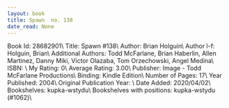 ```yaml
---
layout: book
title: Spawn  no. 138
date_read: None
---
```


Book Id: 28682901\ 
Title: Spawn #138\ 
Author: Brian Holguin\ 
Author l-f: Holguin, Brian\ 
Additional Authors: Todd McFarlane, Brian Haberlin, Allen Martinez, Danny Miki, Victor Olazaba, Tom Orzechowski, Angel  Medina\ 
ISBN: \ 
My Rating: 0\ 
Average Rating: 3.00\ 
Publisher: Image - Todd McFarlane Productions\ 
Binding: Kindle Edition\ 
Number of Pages: 17\ 
Year Published: 2004\ 
Original Publication Year: \ 
Date Added: 2020/04/02\ 
Bookshelves: kupka-wstydu\ 
Bookshelves with positions: kupka-wstydu (#1062)\ 

